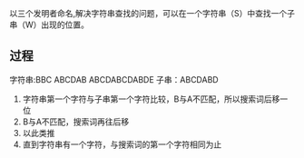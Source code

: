以三个发明者命名,解决字符串查找的问题，可以在一个字符串（S）中查找一个子串（W）出现的位置。

## 过程
字符串:BBC ABCDAB ABCDABCDABDE
子串：ABCDABD


1. 字符串第一个字符与子串第一个字符比较，B与A不匹配，所以搜索词后移一位
2. B与A不匹配，搜索词再往后移
3. 以此类推
4. 直到字符串有一个字符，与搜索词的第一个字符相同为止